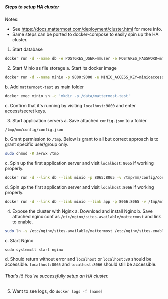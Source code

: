 ##### Steps to setup HA cluster
Notes:
- See https://docs.mattermost.com/deployment/cluster.html for more info.
- Same steps can be ported to docker-compose to easily spin up the HA cluster.

1. Start database
```bash
docker run -d --name db -e POSTGRES_USER=mmuser -e POSTGRES_PASSWORD=mmuser_password -e POSTGRES_DB=mattermost mattermost/mattermost-prod-db
```

2. Start Minio as file storage
a. Start its docker image
```bash
docker run -d --name minio -p 9000:9000 -e MINIO_ACCESS_KEY=minioaccesskey -e MINIO_SECRET_KEY=miniosecretkey minio/minio server /data
```
b. Add `mattermost-test` as main folder
```bash
docker exec minio sh -c 'mkdir -p /data/mattermost-test'
```
c. Confirm that it's running by visiting ``localhost:9000`` and enter access/secret keys.

3. Start application servers
a. Save attached ``config.json`` to a folder
```bash
/tmp/mm/config/config.json
```
b. Grant permission to ``/tmp``.  Below is grant to all but correct approach is to grant specific user/group only.
```bash
sudo chmod -R a+rwx /tmp
```
c. Spin up the first application server and visit ``localhost:8065`` if working properly.
```bash
docker run -d --link db --link minio -p 8065:8065 -v /tmp/mm/config/config.json:/mattermost/config/config.json -v /tmp/mm/:/tmp/ --name app mattermost/mattermost-enterprise-edition:aef1d87
```
d. Spin up the first application server and visit ``localhost:8066`` if working properly.
```bash
docker run -d --link db --link minio --link app -p 8066:8065 -v /tmp/mm/config/config.json:/mattermost/config/config.json -v /tmp/mm/:/tmp/ --name app1 mattermost/mattermost-enterprise-edition:aef1d87
```

4. Expose the cluster with Nginx
a. Download and install Nginx
b. Save attached nginx conf as ``/etc/nginx/sites-available/mattermost`` and link to enable.
```bash
sudo ln -s /etc/nginx/sites-available/mattermost /etc/nginx/sites-enabled/mattermost
```
c. Start Nginx
```
sudo systemctl start nginx
```
d. Should return without error and ``localhost`` or ``localhost:80`` should be accessible. ``localhost:8065`` and ``localhost:8066`` should still be accessible.

###### That's it! You've successfully setup an HA cluster.

5. Want to see logs, do ``docker logs -f [name]``